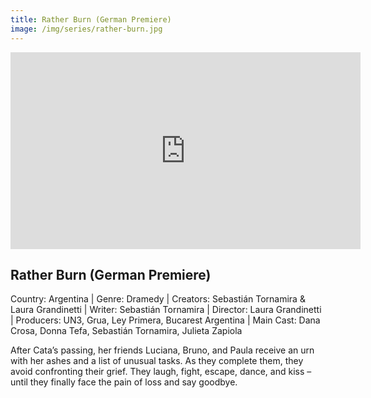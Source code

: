 ```yaml
---
title: Rather Burn (German Premiere)
image: /img/series/rather-burn.jpg
---
```

<iframe width="560" height="315" src="https://www.youtube.com/watch?v=wyE1VifkGVc" frameborder="0" allow="accelerometer; autoplay; encrypted-media; gyroscope; picture-in-picture" allowfullscreen></iframe>

## Rather Burn (German Premiere)  
Country: Argentina | Genre: Dramedy | Creators: Sebastián Tornamira & Laura Grandinetti | Writer: Sebastián Tornamira | Director: Laura Grandinetti | Producers: UN3, Grua, Ley Primera, Bucarest Argentina | Main Cast: Dana Crosa, Donna Tefa, Sebastián Tornamira, Julieta Zapiola

After Cata’s passing, her friends Luciana, Bruno, and Paula receive an urn with her ashes and a list of unusual tasks. As they complete them, they avoid confronting their grief. They laugh, fight, escape, dance, and kiss – until they finally face the pain of loss and say goodbye.
